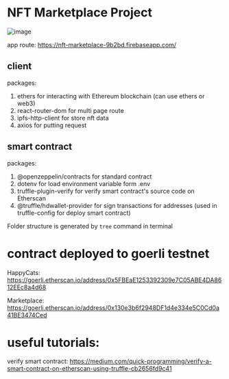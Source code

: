 # NFT Marketplace Project

![image](https://user-images.githubusercontent.com/39712325/202875014-8aea8799-0b3c-4485-bc00-49a4b0e730bc.png)

app route: https://nft-marketplace-9b2bd.firebaseapp.com/

## client

packages:

1. ethers for interacting with Ethereum blockchain (can use ethers or web3)
2. react-router-dom for multi page route
3. ipfs-http-client for store nft data
4. axios for putting request

## smart contract

packages:

1. @openzeppelin/contracts for standard contract
2. dotenv for load environment variable form .env
3. truffle-plugin-verify for verify smart contract's source code on Etherscan
4. @truffle/hdwallet-provider for sign transactions for addresses (used in truffle-config for deploy smart contract)

Folder structure is generated by `tree` command in terminal

# contract deployed to goerli testnet

HappyCats:
https://goerli.etherscan.io/address/0x5FBEaE1253392309e7C05ABE4DA8612EEc8a4d68

Marketplace:
https://goerli.etherscan.io/address/0x130e3b6f2948DF1d4e334e5C0Cd0a41BE3474Ced

# useful tutorials:

verify smart contract:
https://medium.com/quick-programming/verify-a-smart-contract-on-etherscan-using-truffle-cb2656fd9c41
